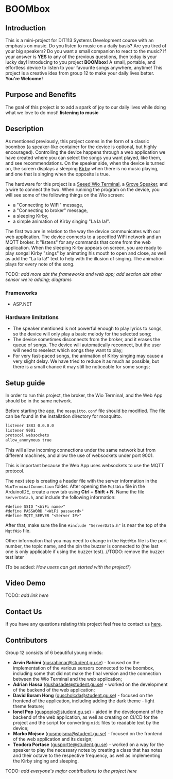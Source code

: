 # BOOMbox

## Introduction

This is a mini-project for DIT113 Systems Development course with an emphasis on music. Do you listen to music on a daily basis? Are you tired of your big speakers? Do you want a small companion to react to the music? If your answer is **YES** to any of the previous questions, then today is your lucky day! Introducing to you project **BOOMbox**! A small, portable, and effortless device to listen to your favourite songs anywhere, anytime! This project is a creative idea from group 12 to make your daily lives better. **You're Welcome!**

## Purpose and Benefits

The goal of this project is to add a spark of joy to our daily lives while doing what we love to do most! **listening to music**

## Description

As mentioned previously, this project comes in the form of a classic boombox (a speaker-like container for the device is optional, but highly encouraged). Controlling the device happens through a web application we have created where you can select the songs you want played, like them, and see recommendations. On the speaker side, when the device is turned on, the screen displays a sleeping [Kirby](https://kirby.nintendo.com/) when there is no music playing, and one that is singing when the opposite is true.

The hardware for this project is a [Seeed Wio Terminal](https://www.seeedstudio.com/Wio-Terminal-p-4509.html), a [Grove Speaker](https://www.seeedstudio.com/Grove-Speaker-p-1445.html), and a wire to connect the two. When running the program on the device, you will see some of the following things on the Wio screen:
- a "Connecting to WiFi" message,
- a "Connecting to broker" message,
- a sleeping Kirby,
- a simple animation of Kirby singing "La la la!".

The first two are in relation to the way the device communicates with our web application. The device connects to a specified WiFi network and an MQTT broker. It "listens" for any commands that come from the web application. When the sleeping Kirby appears on screen, you are ready to play songs! Kirby "sings" by animating his mouth to open and close, as well as add the "La la la!" text to help with the illusion of singing. The animation plays for every note of the song.

TODO: *add more abt the frameworks and web app; add section abt other sensor we're adding; diagrams*

### Frameworks
- ASP.NET

### Hardware limitations
- The speaker mentioned is not powerful enough to play lyrics to songs, so the device will only play a basic melody for the selected song;
- The device sometimes disconnects from the broker, and it erases the queue of songs. The device will automatically reconnect, but the user will need to reselect which songs they want to play;
- For very fast-paced songs, the animation of Kirby singing may cause a very slight delay. We have tried to reduce it as much as possible, but there is a small chance it may still be noticeable for some songs;

## Setup guide

In order to run this project, the broker, the Wio Terminal, and the Web App should be in the same network.

Before starting the app, the `mosquitto.conf` file should be modified. The file can be found in the installation directory for mosquitto.

```txt
listener 1883 0.0.0.0
listener 9001
protocol websockets
allow_anonymous true
```

This will allow incoming connections under the same network but from different machines, and allow the use of websockets under port 9001.

This is important because the Web App uses websockets to use the MQTT protocol.

The next step is creating a header file with the server information in the `WioTerminalConnection` folder. After opening the `MqttWio` file in the ArduinoIDE, create a new tab using **Ctrl + Shift + N**. Name the file `ServerData.h`, and include the following information:
```arduino
#define SSID "<WiFi name>"
#define PASSWORD "<WiFi password>"
#define MQTT_SERVER "<Server IP>"
```
After that, make sure the line `#include "ServerData.h"` is near the top of the `MqttWio` file.

Other information that you may need to change in the `MqttWio` file is the port number, the topic name, and the pin the buzzer is connected to (the last one is only applicable if using the buzzer test).
//TODO: remove the buzzer test later

(To be added: *How users can get started with the project?*)

## Video Demo

TODO: *add link here*

## Contact Us

If you have any questions relating this project feel free to contact us [here]().

## Contributors

Group 12 consists of 6 beautiful young minds:
- **Arvin Rahimi** (<gusrahimar@student.gu.se>) - focused on the implementation of the various sensors connected to the boombox, including some that did not make the final version and the connection between the Wio Terminal and the web application;
- **Adrian Hassa** (<gushasade@student.gu.se>) - worked on the development of the backend of the web application;
- **David Boram Hong** (<guscholcda@student.gu.se>) - focused on the frontend of the application, including adding the dark theme - light theme feature;
- **Ionel Pop** (<guspopio@student.gu.se>) - aided in the development of the backend of the web application, as well as creating on CI/CD for the project and the script for converting ```midi``` files to readable text by the device;
- **Marko Mojsov** (<gusmojsma@student.gu.se>) - focused on the frontend of the web application and its design;
- **Teodora Portase** (<gusportte@student.gu.se>) - worked on a way for the speaker to play the necessary notes by creating a class that has notes and their octave to the respective frequency, as well as implementing the Kirby singing and sleeping.

TODO: *add everyone's major contributions to the project here*
